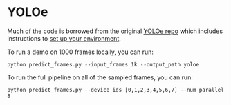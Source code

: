 # YOLOe 
Much of the code is borrowed from the original [YOLOe repo](https://github.com/THU-MIG/yoloe) which includes instructions to [set up your environment](https://github.com/THU-MIG/yoloe?tab=readme-ov-file#installation).

To run a demo on 1000 frames locally, you can run:

```
python predict_frames.py --input_frames 1k --output_path yoloe
```

To run the full pipeline on all of the sampled frames, you can run:

```
python predict_frames.py --device_ids [0,1,2,3,4,5,6,7] --num_parallel 8
```
